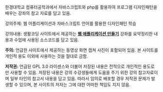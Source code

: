 한경대학교 컴퓨터공학과에서 자바스크립트와 php를 활용하여 프로그램 디자인패턴을 배우는 강좌의 참고 자료를 담고 있음.

강의주제: 웹 어플리케이션과 자바스크립트 언어를 활용한 디자인패턴 학습

강의내용: 생활코딩 사이트에서 제공하는 [**웹 애플리케이션 만들기**](https://opentutorials.org/course/1688) 강좌를 요약정리한 내용과 수업에 사용된 소스코드를 담고 있음.

**주의:** 언급한 사이트에서 제공하는 동영상 화면 캡쳐 사진이 포함되어 있음. 본 사이트를 개인적 용도 이외에 사용하는 것을 절대로 금함.

**저작권:** 언급된 GPL 3.0 라이센스와 더불어 저장된 내용은 전적으로 개인적인 용도로만 사용할 수 있음. 저장된 내용은 강의 수강생들에게 도움을 주기 위한 강의 참고자료이며 일부 타인의 참고서 내용을 담고 있음. 따라서 임의로 배포할 경우 저작권 문제가 발생할 수 있으며, 본 사이트의 저자는 그에 대한 어떠한 책임도 지지 않음.
